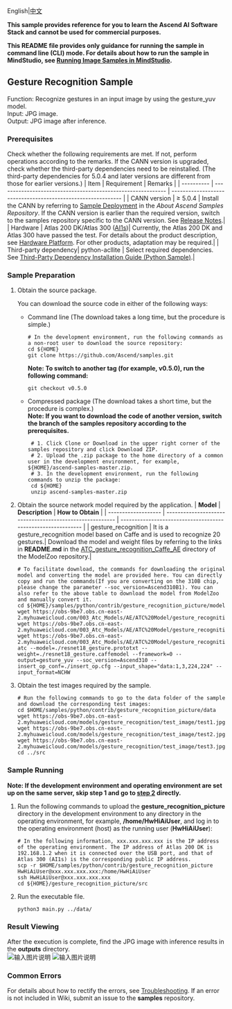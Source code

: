 English|[中文](README_CN.md)

**This sample provides reference for you to learn the Ascend AI Software Stack and cannot be used for commercial purposes.**

**This README file provides only guidance for running the sample in command line (CLI) mode. For details about how to run the sample in MindStudio, see [Running Image Samples in MindStudio](https://github.com/Ascend/samples/wikis/Mindstudio%E8%BF%90%E8%A1%8C%E5%9B%BE%E7%89%87%E6%A0%B7%E4%BE%8B?sort_id=3164874).**

## Gesture Recognition Sample
Function: Recognize gestures in an input image by using the gesture_yuv model.   
Input: JPG image.   
Output: JPG image after inference.

### Prerequisites
Check whether the following requirements are met. If not, perform operations according to the remarks. If the CANN version is upgraded, check whether the third-party dependencies need to be reinstalled. (The third-party dependencies for 5.0.4 and later versions are different from those for earlier versions.)
| Item      | Requirement                                                        | Remarks                                                        |
| ---------- | ------------------------------------------------------------ | ------------------------------------------------------------ |
| CANN version  | ≥ 5.0.4                                                     | Install the CANN by referring to [Sample Deployment](https://github.com/Ascend/samples#%E5%AE%89%E8%A3%85) in the *About Ascend Samples Repository*. If the CANN version is earlier than the required version, switch to the samples repository specific to the CANN version. See [Release Notes](https://github.com/Ascend/samples/blob/master/README.md).|
| Hardware  | Atlas 200 DK/Atlas 300 ([AI1s](https://support.huaweicloud.com/en-us/productdesc-ecs/ecs_01_0047.html#ecs_01_0047__section78423209366))| Currently, the Atlas 200 DK and Atlas 300 have passed the test. For details about the product description, see [Hardware Platform](https://ascend.huawei.com/en/#/hardware/product). For other products, adaptation may be required.|
| Third-party dependency| python-acllite                                               | Select required dependencies. See [Third-Party Dependency Installation Guide (Python Sample)](https://github.com/Ascend/samples/tree/master/python/environment).|

### Sample Preparation

1. Obtain the source package.

   You can download the source code in either of the following ways:  
    - Command line (The download takes a long time, but the procedure is simple.)
       ```    
       # In the development environment, run the following commands as a non-root user to download the source repository:   
       cd ${HOME}     
       git clone https://github.com/Ascend/samples.git
       ```
       **Note: To switch to another tag (for example, v0.5.0), run the following command:**
       ```
       git checkout v0.5.0
       ```
    - Compressed package (The download takes a short time, but the procedure is complex.)  
       **Note: If you want to download the code of another version, switch the branch of the samples repository according to the prerequisites.**  
       ``` 
        # 1. Click Clone or Download in the upper right corner of the samples repository and click Download ZIP.   
        # 2. Upload the .zip package to the home directory of a common user in the development environment, for example, ${HOME}/ascend-samples-master.zip.    
        # 3. In the development environment, run the following commands to unzip the package:    
        cd ${HOME}    
        unzip ascend-samples-master.zip
       ```

2. Obtain the source network model required by the application.
    | **Model**       | **Description**                                            | **How to Obtain**                                            |
    | ------------------- | -------------------------------------------------------- | ------------------------------------------------------------ |
    | gesture_recognition | It is a gesture_recognition model based on Caffe and is used to recognize 20 gestures.| Download the model and weight files by referring to the links in **README.md** in the [ATC_gesture_recognition_Caffe_AE](https://github.com/Ascend/ModelZoo-TensorFlow/tree/master/TensorFlow/contrib/cv/gesture_recognition/ATC_gesture_recognition_Caffe_AE) directory of the ModelZoo repository.|
    ```
    # To facilitate download, the commands for downloading the original model and converting the model are provided here. You can directly copy and run the commands(If you are converting on the 310B chip, please change the parameter --soc_version=Ascend310B1). You can also refer to the above table to download the model from ModelZoo and manually convert it.    
    cd ${HOME}/samples/python/contrib/gesture_recognition_picture/model    
    wget https://obs-9be7.obs.cn-east-2.myhuaweicloud.com/003_Atc_Models/AE/ATC%20Model/gesture_recognition/resnet18_gesture.caffemodel    
    wget https://obs-9be7.obs.cn-east-2.myhuaweicloud.com/003_Atc_Models/AE/ATC%20Model/gesture_recognition/resnet18_gesture.prototxt
    wget https://obs-9be7.obs.cn-east-2.myhuaweicloud.com/003_Atc_Models/AE/ATC%20Model/gesture_recognition/insert_op.cfg
    atc --model=./resnet18_gesture.prototxt --weight=./resnet18_gesture.caffemodel --framework=0 --output=gesture_yuv --soc_version=Ascend310 --insert_op_conf=./insert_op.cfg --input_shape="data:1,3,224,224" --input_format=NCHW
    ```
3. Obtain the test images required by the sample.
    ```
    # Run the following commands to go to the data folder of the sample and download the corresponding test images:
    cd $HOME/samples/python/contrib/gesture_recognition_picture/data
    wget https://obs-9be7.obs.cn-east-2.myhuaweicloud.com/models/gesture_recognition/test_image/test1.jpg
    wget https://obs-9be7.obs.cn-east-2.myhuaweicloud.com/models/gesture_recognition/test_image/test2.jpg      
    wget https://obs-9be7.obs.cn-east-2.myhuaweicloud.com/models/gesture_recognition/test_image/test3.jpg
    cd ../src
    ```
### Sample Running

**Note: If the development environment and operating environment are set up on the same server, skip step 1 and go to [step 2](#step_2) directly.**  

1. Run the following commands to upload the **gesture_recognition_picture** directory in the development environment to any directory in the operating environment, for example, **/home/HwHiAiUser**, and log in to the operating environment (host) as the running user (**HwHiAiUser**):
    ```
    # In the following information, xxx.xxx.xxx.xxx is the IP address of the operating environment. The IP address of Atlas 200 DK is 192.168.1.2 when it is connected over the USB port, and that of Atlas 300 (AI1s) is the corresponding public IP address.
    scp -r $HOME/samples/python/contrib/gesture_recognition_picture HwHiAiUser@xxx.xxx.xxx.xxx:/home/HwHiAiUser
    ssh HwHiAiUser@xxx.xxx.xxx.xxx
    cd ${HOME}/gesture_recognition_picture/src    
    ```
2. <a name="step_2"></a>Run the executable file.
    ```
    python3 main.py ../data/
    ```

### Result Viewing
After the execution is complete, find the JPG image with inference results in the **outputs** directory.     
![输入图片说明](https://images.gitee.com/uploads/images/2021/1109/113846_bfac1b12_5400693.png "屏幕截图.png")
![输入图片说明](https://images.gitee.com/uploads/images/2021/1109/113908_f5348943_5400693.png "屏幕截图.png")

### Common Errors
For details about how to rectify the errors, see [Troubleshooting](https://github.com/Ascend/samples/wikis/%E5%B8%B8%E8%A7%81%E9%97%AE%E9%A2%98%E5%AE%9A%E4%BD%8D/%E4%BB%8B%E7%BB%8D). If an error is not included in Wiki, submit an issue to the **samples** repository.
